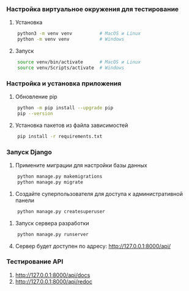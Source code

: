 ### Настройка виртуальное окружения для тестирование

1. Установка
```bash
    python3 -m venv venv          # MacOS и Linux
    python -m venv venv           # Windows
```

2. Запуск
```bash
    source venv/bin/activate      # MacOS и Linux
    source venv/Scripts/activate  # Windows
```

### Настройка и установка приложения

1. Обновление pip
```bash
    python -m pip install --upgrade pip
    pip --version
```

2. Установка пакетов из файла зависимостей
```bash
    pip install -r requirements.txt
```

###  Запуск Django

1. Примените миграции для настройки базы данных
```bash
    python manage.py makemigrations
    python manage.py migrate
```
1. Создайте суперпользователя для доступа к административной панели
```bash
    python manage.py createsuperuser
```
1. Запуск сервера разработки
```bash
    python manage.py runserver
```
4. Сервер будет доступен по адресу: http://127.0.0.1:8000/api/

### Тестирование API

1. http://127.0.0.1:8000/api/docs
2. http://127.0.0.1:8000/api/redoc

